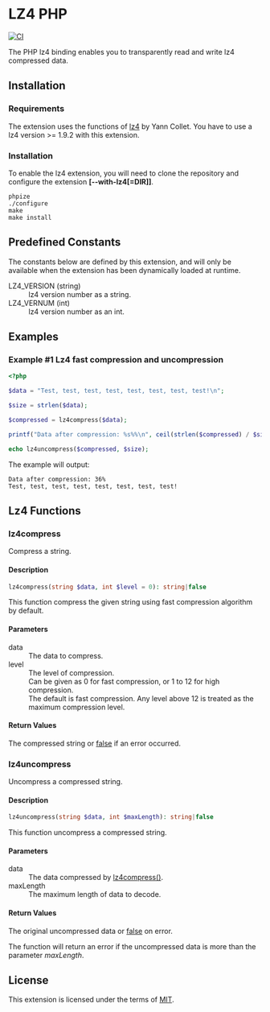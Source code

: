# LZ4 PHP

[![CI](https://github.com/dew-serverless/php-ext-lz4/actions/workflows/ci.yml/badge.svg)](https://github.com/dew-serverless/php-ext-lz4/actions/workflows/ci.yml)

The PHP lz4 binding enables you to transparently read and write lz4
compressed data.

## Installation

### Requirements

The extension uses the functions of [lz4](https://github.com/lz4/lz4)
by Yann Collet. You have to use a lz4 version >= 1.9.2 with this extension.

### Installation

To enable the lz4 extension, you will need to clone the repository and
configure the extension **[--with-lz4[=DIR]]**.

```shell
phpize
./configure
make
make install
```

## Predefined Constants

The constants below are defined by this extension, and will only be available
when the extension has been dynamically loaded at runtime.

<dl>
    <dt>LZ4_VERSION (string)</dt>
    <dd>lz4 version number as a string.</dd>
    <dt>LZ4_VERNUM (int)</dt>
    <dd>lz4 version number as an int.</dd>
</dl>

## Examples

### Example #1 Lz4 fast compression and uncompression

```php
<?php

$data = "Test, test, test, test, test, test, test, test!\n";

$size = strlen($data);

$compressed = lz4compress($data);

printf("Data after compression: %s%%\n", ceil(strlen($compressed) / $size * 100));

echo lz4uncompress($compressed, $size);
```

The example will output:

```
Data after compression: 36%
Test, test, test, test, test, test, test, test!
```

## Lz4 Functions

### lz4compress

Compress a string.

#### Description

```php
lz4compress(string $data, int $level = 0): string|false
```

This function compress the given string using fast compression algorithm
by default.

#### Parameters

<dl>
    <dt>data</dt>
    <dd>The data to compress.</dd>
    <dt>level</dt>
    <dd>The level of compression.</dd>
    <dd>Can be given as 0 for fast compression, or 1 to 12 for high compression.</dd>
    <dd>The default is fast compression. Any level above 12 is treated as the maximum compression level.</dd>
</dl>

#### Return Values

The compressed string or [false](https://www.php.net/manual/en/reserved.constants.php#constant.false)
if an error occurred.

### lz4uncompress

Uncompress a compressed string.

#### Description

```php
lz4uncompress(string $data, int $maxLength): string|false
```

This function uncompress a compressed string.

#### Parameters

<dl>
    <dt>data</dt>
    <dd>The data compressed by <a href="#lz4compress">lz4compress()</a>.</dd>
    <dt>maxLength</dt>
    <dd>The maximum length of data to decode.</dd>
</dl>

#### Return Values

The original uncompressed data or [false](https://www.php.net/manual/en/reserved.constants.php#constant.false)
on error.

The function will return an error if the uncompressed data is more than
the parameter _maxLength_.

## License

This extension is licensed under the terms of [MIT](LICENSE.md).
